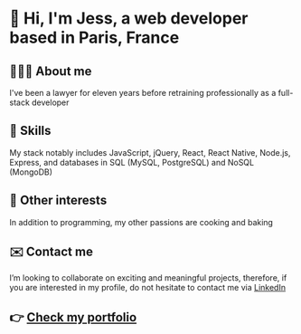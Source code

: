 # 👋 Hi, I'm Jess, a web developer based in Paris, France

## 👩🏽‍💻 About me
I've been a lawyer for eleven years before retraining professionally as a full-stack developer

## 🌱 Skills
My stack notably includes JavaScript, jQuery, React, React Native, Node.js, Express, and databases in SQL (MySQL, PostgreSQL) and NoSQL (MongoDB) 

## 💞️ Other interests
In addition to programming, my other passions are cooking and baking

## ✉️ Contact me
I’m looking to collaborate on exciting and meaningful projects, therefore, if you are interested in my profile, do not hesitate to contact me via [LinkedIn](https://www.linkedin.com/in/jessica-elessa/)

## 👉 [Check my portfolio](https://jessica-elessa-portfolio.netlify.app/)
